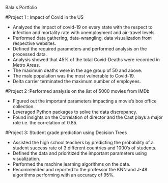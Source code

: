 Bala's Portfolio

#Project 1 : Impact of Covid in the US
-	Analyzed the impact of covid-19 on every state with the respect to infection and mortality rate with unemployment and air-travel levels.
-	Performed data gathering, data-wrangling, data visualization from respective websites.
-	Defined the required parameters and performed analysis on the processed data.
-	Analysis showed that 45% of the total Covid-Deaths were recorded in Metro Areas.
-	The maximum deaths were in the age group of 50 and above.
-	The male population was the most vulnerable to Covid-19.
-	Delta carrier terminated the maximum number of employees.

#Project 2 :Performed analysis on the list of 5000 movies from IMDb
-	Figured out the important parameters impacting a movie’s box office collection.
-	Leveraged Python packages to solve the data discrepancy.
-	Found insights on the Correlation of director and the Cast plays a major role i.e. the correlation of 0.85.

#Project 3: Student grade prediction using Decision Trees
-	Assisted the high school teachers by predicting the probability of a student success rate of 3 different countries and 1000’s of students.
-	Defined the data and prioritized the important parameters using visualization.
-	Performed the machine learning algorithms on the data.
-	Recommended and reported to the professor the KNN and J-48 algorithms performing with an accuracy of 95%.



